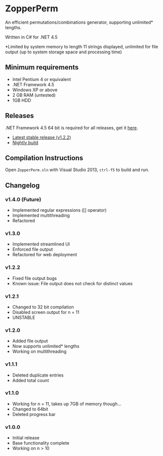 # ZopperPerm
An efficient permutations/combinations generator, supporting unlimited* lengths.

Written in C# for .NET 4.5

*Limited by system memory to length 11 strings displayed, unlimited for file output (up to system storage space and processing time)

## Minimum requirements
- Intel Pentium 4 or equivalent
- .NET Framework 4.5
- Windows XP or above
- 2 GB RAM (untested)
- 1GB HDD

## Releases

.NET Framework 4.5 64 bit is required for all releases, get it [here](https://www.microsoft.com/en-ca/download/details.aspx?id=30653).

- [Latest stable release (v1.2.2)](https://github.com/DavidLu1997/ZopperPerm/releases/tag/v1.2.2)
- [Nightly build](https://github.com/DavidLu1997/ZopperPerm/blob/master/ZopperPerm.exe)

## Compilation Instructions

Open `ZopperPerm.sln` with Visual Studio 2013, `ctrl-f5` to build and run.

## Changelog

### v1.4.0 (Future)
- Implemented regular expressions ([] operator)
- Implemented multithreading
- Refactored

### v1.3.0
- Implemented streamlined UI
- Enforced file output
- Refactored for web deployment

### v1.2.2
- Fixed file output bugs
- Known issue: File output does not check for distinct values

### v1.2.1
- Changed to 32 bit compilation
- Disabled screen output for n = 11
- UNSTABLE

### v1.2.0
- Added file output
- Now supports unlimited* lengths
- Working on multithreading

### v1.1.1
- Deleted duplicate entries
- Added total count

### v1.1.0
- Working for n = 11, takes up 7GB of memory though...
- Changed to 64bit
- Deleted progress bar

### v1.0.0
- Initial release
- Base functionality complete
- Working on n > 10
